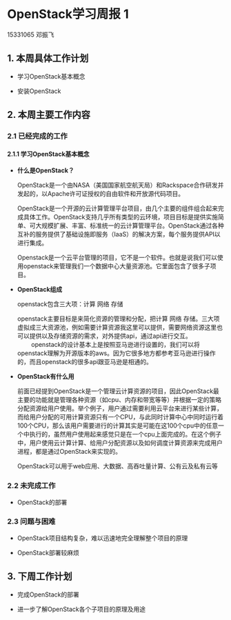 # OpenStack学习周报 1

15331065 邓振飞

## 1. 本周具体工作计划

- 学习OpenStack基本概念

- 安装OpenStack

## 2. 本周主要工作内容

### 2.1 已经完成的工作

#### 2.1.1 学习OpenStack基本概念

- **什么是OpenStack？**

  OpenStack是一个由NASA（美国国家航空航天局）和Rackspace合作研发并发起的，以Apache许可证授权的自由软件和开放源代码项目。

  OpenStack是一个开源的云计算管理平台项目，由几个主要的组件组合起来完成具体工作。OpenStack支持几乎所有类型的云环境，项目目标是提供实施简单、可大规模扩展、丰富、标准统一的云计算管理平台。OpenStack通过各种互补的服务提供了基础设施即服务（IaaS）的解决方案，每个服务提供API以进行集成。

  Openstack是一个云平台管理的项目，它不是一个软件。也就是说我们可以使用openstack来管理我们一个数据中心大量资源池。它里面包含了很多子项目。
- **OpenStack组成**
	
	openstack包含三大项：计算 网络 存储 

  openstack主要目标是来简化资源的管理和分配，把计算 网络 存储。三大项虚拟成三大资源池，例如需要计算资源我这里可以提供，需要网络资源这里也可以提供以及存储资源的需求，对外提供api，通过api进行交互。
　　
  openstack的设计基本上是按照亚马逊进行设置的，我们可以将openstack理解为开源版本的aws。因为它很多地方都参考亚马逊进行操作的，而且openstack的很多api跟亚马逊是相通的。

- **OpenStack有什么用**

	前面已经提到OpenStack是一个管理云计算资源的项目，因此OpenStack最主要的功能就是管理各种资源（如cpu、内存和带宽等等）并根据一定的策略分配资源给用户使用。举个例子，用户通过需要利用云平台来进行某些计算，而给用户分配的可用计算资源只有一个CPU，与此同时计算中心中同时运行着100个CPU，那么该用户需要进行的计算其实是可能在这100个cpu中的任意一个中执行的，虽然用户使用起来感觉只是在一个cpu上面完成的。在这个例子中，用户使用云计算计算、给用户分配资源以及如何调度计算资源来完成用户进程，都是通过OpenStack来实现的。

  OpenStack可以用于web应用、大数据、高吞吐量计算、公有云及私有云等
  
### 2.2 未完成工作

- OpenStack的部署

### 2.3 问题与困难

- OpenStack项目结构复杂，难以迅速地完全理解整个项目的原理

- OpenStack部署较麻烦

## 3. 下周工作计划

- 完成OpenStack的部署

- 进一步了解OpenStack各个子项目的原理及用途
